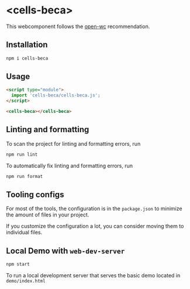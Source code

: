 # \<cells-beca>

This webcomponent follows the [open-wc](https://github.com/open-wc/open-wc) recommendation.

## Installation

```bash
npm i cells-beca
```

## Usage

```html
<script type="module">
  import 'cells-beca/cells-beca.js';
</script>

<cells-beca></cells-beca>
```

## Linting and formatting

To scan the project for linting and formatting errors, run

```bash
npm run lint
```

To automatically fix linting and formatting errors, run

```bash
npm run format
```


## Tooling configs

For most of the tools, the configuration is in the `package.json` to minimize the amount of files in your project.

If you customize the configuration a lot, you can consider moving them to individual files.

## Local Demo with `web-dev-server`

```bash
npm start
```

To run a local development server that serves the basic demo located in `demo/index.html`
